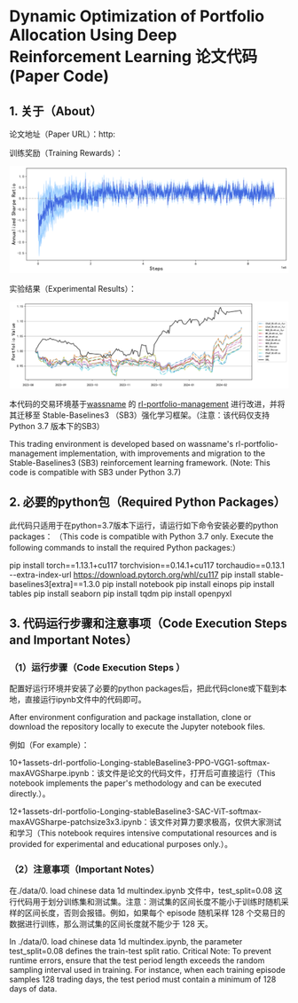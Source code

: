 # **Dynamic Optimization of Portfolio Allocation Using Deep Reinforcement Learning 论文代码**(Paper Code)

## 1. 关于（About）

论文地址（Paper URL）：http:

训练奖励（Training Rewards）：

![](.\img\training_rewards.svg)

实验结果（Experimental Results）：

![](.\img\OPT_comparison.svg)



本代码的交易环境基于[wassname](https://github.com/wassname) 的 [rl-portfolio-management](https://github.com/wassname/rl-portfolio-management) 进行改进，并将其迁移至 Stable-Baselines3 （SB3）强化学习框架。（注意：该代码仅支持Python 3.7 版本下的SB3）

This trading environment is developed based on wassname's rl-portfolio-management implementation, with improvements and migration to the Stable-Baselines3 (SB3) reinforcement learning framework. (Note: This code is compatible with SB3 under Python 3.7)



## 2. 必要的python包（Required Python Packages）

此代码只适用于在python=3.7版本下运行，请运行如下命令安装必要的python packages：
（This code is compatible with Python 3.7 only. Execute the following commands to install the required Python packages:）

pip install torch==1.13.1+cu117 torchvision==0.14.1+cu117 torchaudio==0.13.1 --extra-index-url https://download.pytorch.org/whl/cu117
pip install stable-baselines3[extra]==1.3.0
pip install notebook
pip install einops
pip install tables
pip install seaborn
pip install tqdm
pip install openpyxl

## 3. 代码运行步骤和注意事项（Code Execution Steps and Important Notes）

### （1）运行步骤（Code Execution Steps ）

配置好运行环境并安装了必要的python packages后，把此代码clone或下载到本地，直接运行ipynb文件中的代码即可。

After environment configuration and package installation, clone or download the repository locally to execute the Jupyter notebook files.

例如（For example）：

10+1assets-drl-portfolio-Longing-stableBaseline3-PPO-VGG1-softmax-maxAVGSharpe.ipynb：该文件是论文的代码文件，打开后可直接运行（This notebook implements the paper's methodology and can be executed directly.）。

12+1assets-drl-portfolio-Longing-stableBaseline3-SAC-ViT-softmax-maxAVGSharpe-patchsize3x3.ipynb：该文件对算力要求极高，仅供大家测试和学习（This notebook requires intensive computational resources and is provided for experimental and educational purposes only.）。

### （2）注意事项（Important Notes）

在./data/0. load chinese data 1d multindex.ipynb 文件中，test_split=0.08 这行代码用于划分训练集和测试集。注意：测试集的区间长度不能小于训练时随机采样的区间长度，否则会报错。例如，如果每个 episode 随机采样 128 个交易日的数据进行训练，那么测试集的区间长度就不能少于 128 天。

In ./data/0. load chinese data 1d multindex.ipynb, the parameter test_split=0.08 defines the train-test split ratio. Critical Note: To prevent runtime errors, ensure that the test period length exceeds the random sampling interval used in training. For instance, when each training episode samples 128 trading days, the test period must contain a minimum of 128 days of data.
